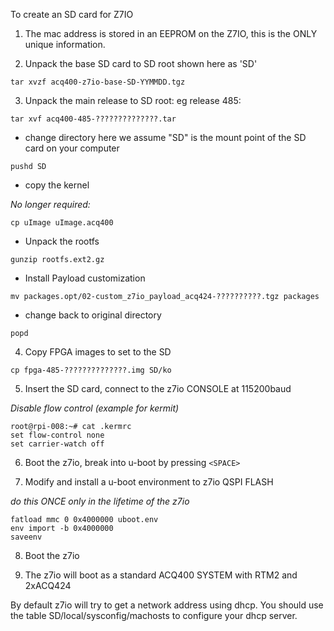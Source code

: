 To create an SD card for Z7IO

1. The mac address is stored in an EEPROM on the Z7IO, this is the ONLY unique information.

2. Unpack the base SD card to SD root shown here as 'SD'

```
tar xvzf acq400-z7io-base-SD-YYMMDD.tgz
```

3. Unpack the main release to SD root:
eg release 485:

```
tar xvf acq400-485-??????????????.tar 
```

   - change directory
here we assume "SD" is the mount point of the SD card on your computer

```
pushd SD
```

   - copy the kernel

*No longer required:*
```
cp uImage uImage.acq400
```

   - Unpack the rootfs

```
gunzip rootfs.ext2.gz
```

   - Install Payload customization

```
mv packages.opt/02-custom_z7io_payload_acq424-??????????.tgz packages
```

   - change back to original directory

```
popd
```

4. Copy FPGA images to set to the SD

```
cp fpga-485-??????????????.img SD/ko
```

5. Insert the SD card, connect to the z7io CONSOLE at 115200baud

*Disable flow control (example for kermit)*
```
root@rpi-008:~# cat .kermrc
set flow-control none
set carrier-watch off
```

6. Boot the z7io, break into u-boot by pressing `<SPACE>`

7. Modify and install a u-boot environment to z7io QSPI FLASH

*do this ONCE only in the lifetime of the z7io*

```
fatload mmc 0 0x4000000 uboot.env
env import -b 0x4000000
saveenv
```

8. Boot the z7io

9. The z7io will boot as a standard ACQ400 SYSTEM with RTM2 and 2xACQ424

By default z7io will try to get a network address using dhcp.
You should use the table SD/local/sysconfig/machosts to configure your dhcp server.



